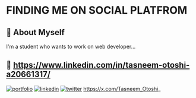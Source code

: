 
# FINDING ME ON SOCIAL PLATFROM


## 🚀 About Myself
I'm a student who wants to work on web developer...


## 🔗 https://www.linkedin.com/in/tasneem-otoshi-a20661317/
[![portfolio](https://img.shields.io/badge/my_portfolio-000?style=for-the-badge&logo=ko-fi&logoColor=white)](https://katherineoelsner.com/)
[![linkedin](https://img.shields.io/badge/linkedin-0A66C2?style=for-the-badge&logo=linkedin&logoColor=white)](https://www.linkedin.com/)
[![twitter](https://img.shields.io/badge/twitter-1DA1F2?style=for-the-badge&logo=twitter&logoColor=white)](https://twitter.com/)
https://x.com/Tasneem_Otoshi_


